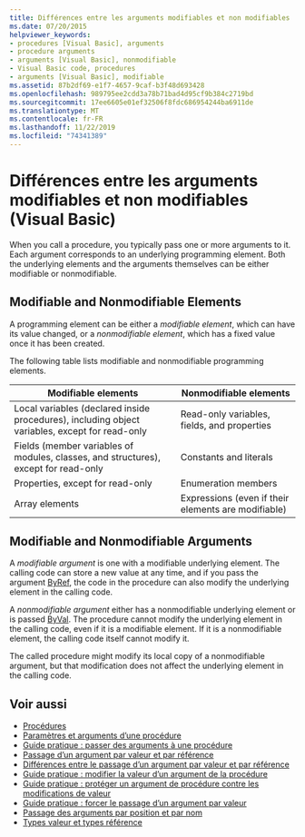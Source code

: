 ```yaml
---
title: Différences entre les arguments modifiables et non modifiables
ms.date: 07/20/2015
helpviewer_keywords:
- procedures [Visual Basic], arguments
- procedure arguments
- arguments [Visual Basic], nonmodifiable
- Visual Basic code, procedures
- arguments [Visual Basic], modifiable
ms.assetid: 87b2df69-e1f7-4657-9caf-b3f48d693428
ms.openlocfilehash: 989795ee2cdd3a78b71bad4d95cf9b384c2719bd
ms.sourcegitcommit: 17ee6605e01ef32506f8fdc686954244ba6911de
ms.translationtype: MT
ms.contentlocale: fr-FR
ms.lasthandoff: 11/22/2019
ms.locfileid: "74341389"
---
```

# <a name="differences-between-modifiable-and-nonmodifiable-arguments-visual-basic"></a>Différences entre les arguments modifiables et non modifiables (Visual Basic)
When you call a procedure, you typically pass one or more arguments to it. Each argument corresponds to an underlying programming element. Both the underlying elements and the arguments themselves can be either modifiable or nonmodifiable.  
  
## <a name="modifiable-and-nonmodifiable-elements"></a>Modifiable and Nonmodifiable Elements  
 A programming element can be either a *modifiable element*, which can have its value changed, or a *nonmodifiable element*, which has a fixed value once it has been created.  
  
 The following table lists modifiable and nonmodifiable programming elements.  
  
|Modifiable elements|Nonmodifiable elements|  
|-------------------------|----------------------------|  
|Local variables (declared inside procedures), including object variables, except for read-only|Read-only variables, fields, and properties|  
|Fields (member variables of modules, classes, and structures), except for read-only|Constants and literals|  
|Properties, except for read-only|Enumeration members|  
|Array elements|Expressions (even if their elements are modifiable)|  
  
## <a name="modifiable-and-nonmodifiable-arguments"></a>Modifiable and Nonmodifiable Arguments  
 A *modifiable argument* is one with a modifiable underlying element. The calling code can store a new value at any time, and if you pass the argument [ByRef](../../../../visual-basic/language-reference/modifiers/byref.md), the code in the procedure can also modify the underlying element in the calling code.  
  
 A *nonmodifiable argument* either has a nonmodifiable underlying element or is passed [ByVal](../../../../visual-basic/language-reference/modifiers/byval.md). The procedure cannot modify the underlying element in the calling code, even if it is a modifiable element. If it is a nonmodifiable element, the calling code itself cannot modify it.  
  
 The called procedure might modify its local copy of a nonmodifiable argument, but that modification does not affect the underlying element in the calling code.  
  
## <a name="see-also"></a>Voir aussi

- [Procédures](./index.md)
- [Paramètres et arguments d’une procédure](./procedure-parameters-and-arguments.md)
- [Guide pratique : passer des arguments à une procédure](./how-to-pass-arguments-to-a-procedure.md)
- [Passage d’un argument par valeur et par référence](./passing-arguments-by-value-and-by-reference.md)
- [Différences entre le passage d’un argument par valeur et par référence](./differences-between-passing-an-argument-by-value-and-by-reference.md)
- [Guide pratique : modifier la valeur d’un argument de la procédure](./how-to-change-the-value-of-a-procedure-argument.md)
- [Guide pratique : protéger un argument de procédure contre les modifications de valeur](./how-to-protect-a-procedure-argument-against-value-changes.md)
- [Guide pratique : forcer le passage d’un argument par valeur](./how-to-force-an-argument-to-be-passed-by-value.md)
- [Passage des arguments par position et par nom](./passing-arguments-by-position-and-by-name.md)
- [Types valeur et types référence](../../../../visual-basic/programming-guide/language-features/data-types/value-types-and-reference-types.md)
